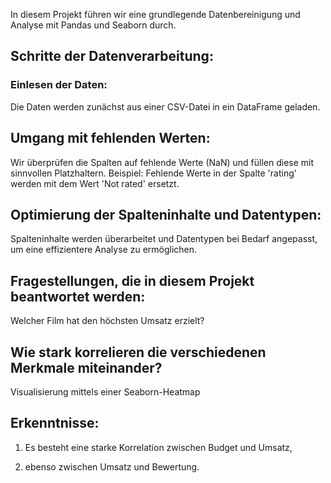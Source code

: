 In diesem Projekt führen wir eine grundlegende Datenbereinigung und Analyse mit Pandas und Seaborn durch.

## Schritte der Datenverarbeitung:
### Einlesen der Daten:
  Die Daten werden zunächst aus einer CSV-Datei in ein DataFrame geladen.

## Umgang mit fehlenden Werten:
  Wir überprüfen die Spalten auf fehlende Werte (NaN) und füllen diese mit sinnvollen Platzhaltern.
  Beispiel: Fehlende Werte in der Spalte 'rating' werden mit dem Wert 'Not rated' ersetzt.

## Optimierung der Spalteninhalte und Datentypen:
  Spalteninhalte werden überarbeitet und Datentypen bei Bedarf angepasst, um eine effizientere Analyse zu ermöglichen.

## Fragestellungen, die in diesem Projekt beantwortet werden:
  Welcher Film hat den höchsten Umsatz erzielt?

## Wie stark korrelieren die verschiedenen Merkmale miteinander?
  Visualisierung mittels einer Seaborn-Heatmap

## Erkenntnisse:
  1) Es besteht eine starke Korrelation zwischen Budget und Umsatz,

  2) ebenso zwischen Umsatz und Bewertung.

